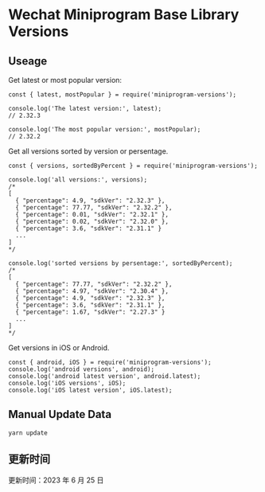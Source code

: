 
# Wechat Miniprogram Base Library Versions

## Useage

Get latest or most popular version:

```;
const { latest, mostPopular } = require('miniprogram-versions');

console.log('The latest version:', latest);
// 2.32.3

console.log('The most popular version:', mostPopular);
// 2.32.2

```

Get all versions sorted by version or persentage.

```
const { versions, sortedByPercent } = require('miniprogram-versions');

console.log('all versions:', versions);
/*
[
  { "percentage": 4.9, "sdkVer": "2.32.3" },
  { "percentage": 77.77, "sdkVer": "2.32.2" },
  { "percentage": 0.01, "sdkVer": "2.32.1" },
  { "percentage": 0.02, "sdkVer": "2.32.0" },
  { "percentage": 3.6, "sdkVer": "2.31.1" }
  ...
]
*/

console.log('sorted versions by persentage:', sortedByPercent);
/*
[
  { "percentage": 77.77, "sdkVer": "2.32.2" },
  { "percentage": 4.97, "sdkVer": "2.30.4" },
  { "percentage": 4.9, "sdkVer": "2.32.3" },
  { "percentage": 3.6, "sdkVer": "2.31.1" },
  { "percentage": 1.67, "sdkVer": "2.27.3" }
  ...
]
*/
```

Get versions in iOS or Android.

```
const { android, iOS } = require('miniprogram-versions');
console.log('android versions', android);
console.log('android latest version', android.latest);
console.log('iOS versions', iOS);
console.log('iOS latest version', iOS.latest);
```

## Manual Update Data

```
yarn update
```

## 更新时间

更新时间：2023 年 6 月 25 日
